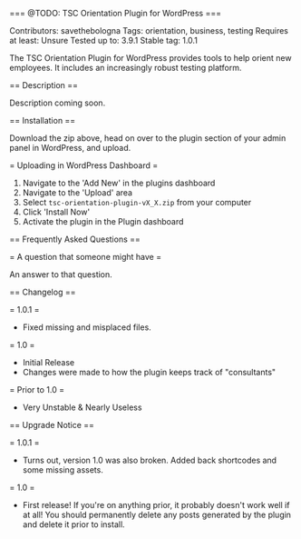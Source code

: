 === @TODO: TSC Orientation Plugin for WordPress ===

Contributors: savethebologna
Tags: orientation, business, testing
Requires at least: Unsure
Tested up to: 3.9.1
Stable tag: 1.0.1

The TSC Orientation Plugin for WordPress provides tools to help orient new employees. It includes an increasingly robust testing platform.

== Description ==

Description coming soon.


== Installation ==

Download the zip above, head on over to the plugin section of your admin panel in WordPress, and upload.

= Uploading in WordPress Dashboard =

1. Navigate to the 'Add New' in the plugins dashboard
2. Navigate to the 'Upload' area
3. Select `tsc-orientation-plugin-vX_X.zip` from your computer
4. Click 'Install Now'
5. Activate the plugin in the Plugin dashboard


== Frequently Asked Questions ==

= A question that someone might have =

An answer to that question.

== Changelog ==

= 1.0.1 =
* Fixed missing and misplaced files.

= 1.0 =
* Initial Release
* Changes were made to how the plugin keeps track of "consultants"

= Prior to 1.0 =
* Very Unstable & Nearly Useless

== Upgrade Notice ==

= 1.0.1 =
* Turns out, version 1.0 was also broken. Added back shortcodes and some missing assets.

= 1.0 =
* First release! If you're on anything prior, it probably doesn't work well if at all! You should permanently delete any posts generated by the plugin and delete it prior to install.
